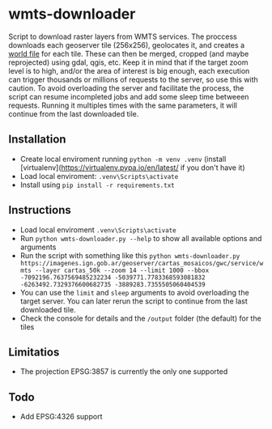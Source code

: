 # wmts-downloader
Script to download raster layers from WMTS services. The proccess downloads each geoserver tile (256x256), geolocates it, and creates a [world file](https://en.wikipedia.org/wiki/World_file) for each tile. These can then be merged, cropped (and maybe reprojected) using gdal, qgis, etc. Keep it in mind that if the target zoom level is to high, and/or the area of interest is big enough, each execution can trigger thousands or millions of requests to the server, so use this with caution. To avoid overloading the server and facilitate the process, the script can resume incompleted jobs and add some sleep time betweeen requests. Running it multiples times with the same parameters, it will continue from the last downloaded tile.

## Installation
- Create local enviroment running `python -m venv .venv` (install [virtualenv](https://virtualenv.pypa.io/en/latest/ if you don't have it)
- Load local enviroment: `.venv\Scripts\activate`
- Install using `pip install -r requirements.txt`

## Instructions
- Load local enviroment `.venv\Scripts\activate`
- Run `python wmts-downloader.py --help` to show all available options and arguments
- Run the script with something like this `python wmts-downloader.py https://imagenes.ign.gob.ar/geoserver/cartas_mosaicos/gwc/service/wmts --layer cartas_50k --zoom 14 --limit 1000 --bbox -7092196.7637569485232234 -5039771.7783368593081832 -6263492.7329376600682735 -3889283.7355505060404539`
- You can use the `limit` and `sleep` arguments to avoid overloading the target server. You can later rerun the script to continue from the last downloaded tile.
- Check the console for details and the `/output` folder (the default) for the tiles

## Limitatios
- The projection EPSG:3857 is currently the only one supported

## Todo
- Add EPSG:4326 support